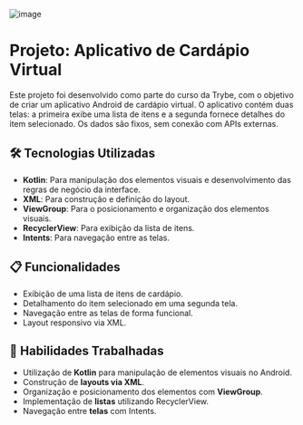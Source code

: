 ![image](https://github.com/user-attachments/assets/b7b5a29e-73c8-428d-bb6a-93c6f4460abc)

# Projeto: Aplicativo de Cardápio Virtual

Este projeto foi desenvolvido como parte do curso da Trybe, com o objetivo de criar um aplicativo Android de cardápio virtual. O aplicativo contém duas telas: a primeira exibe uma lista de itens e a segunda fornece detalhes do item selecionado. Os dados são fixos, sem conexão com APIs externas.

## 🛠️ Tecnologias Utilizadas

- **Kotlin**: Para manipulação dos elementos visuais e desenvolvimento das regras de negócio da interface.
- **XML**: Para construção e definição do layout.
- **ViewGroup**: Para o posicionamento e organização dos elementos visuais.
- **RecyclerView**: Para exibição da lista de itens.
- **Intents**: Para navegação entre as telas.

## 📋 Funcionalidades

- Exibição de uma lista de itens de cardápio.
- Detalhamento do item selecionado em uma segunda tela.
- Navegação entre as telas de forma funcional.
- Layout responsivo via XML.

## 📝 Habilidades Trabalhadas

- Utilização de **Kotlin** para manipulação de elementos visuais no Android.
- Construção de **layouts via XML**.
- Organização e posicionamento dos elementos com **ViewGroup**.
- Implementação de **listas** utilizando RecyclerView.
- Navegação entre **telas** com Intents.
